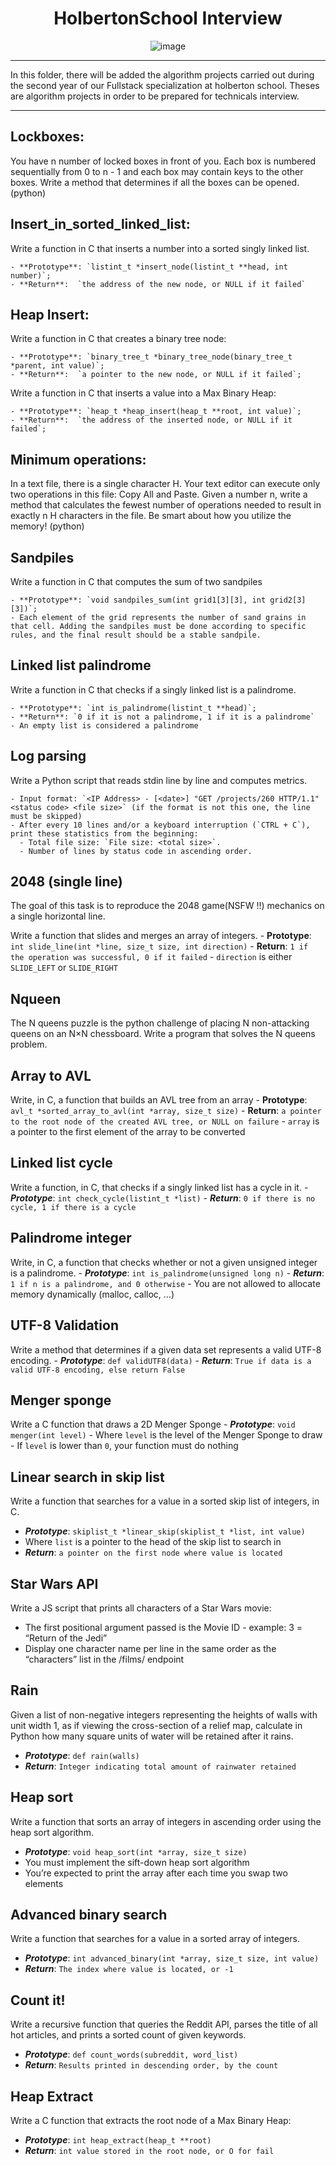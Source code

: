<div align="center">

# HolbertonSchool Interview 

![image](./asset/img/algorythms.jpeg)

</div>

---

In this folder, there will be added the algorithm projects carried out during the second year of our Fullstack specialization at holberton school. Theses are algorithm projects in order to be prepared for technicals interview.

---

## Lockboxes:
You have n number of locked boxes in front of you. Each box is numbered sequentially from 0 to n - 1 and each box may contain keys to the other boxes.
Write a method that determines if all the boxes can be opened. (python)

## Insert_in_sorted_linked_list:
Write a function in C that inserts a number into a sorted singly linked list.

    - **Prototype**: `listint_t *insert_node(listint_t **head, int number)`;  
    - **Return**:  `the address of the new node, or NULL if it failed`
  
## Heap Insert:
Write a function in C that creates a binary tree node:

    - **Prototype**: `binary_tree_t *binary_tree_node(binary_tree_t *parent, int value)`;  
    - **Return**:  `a pointer to the new node, or NULL if it failed`;

Write a function in C that inserts a value into a Max Binary Heap:

    - **Prototype**: `heap_t *heap_insert(heap_t **root, int value)`;  
    - **Return**:  `the address of the inserted node, or NULL if it failed`;

## Minimum operations:
In a text file, there is a single character H. Your text editor can execute only two operations in this file: Copy All and Paste. Given a number n, write a method that calculates the fewest number of operations needed to result in exactly n H characters in the file. Be smart about how you utilize the memory! (python)

## Sandpiles
Write a function in C that computes the sum of two sandpiles

    - **Prototype**: `void sandpiles_sum(int grid1[3][3], int grid2[3][3])`;
    - Each element of the grid represents the number of sand grains in that cell. Adding the sandpiles must be done according to specific rules, and the final result should be a stable sandpile.

## Linked list palindrome
Write a function in C that checks if a singly linked list is a palindrome.

    - **Prototype**: `int is_palindrome(listint_t **head)`;
    - **Return**: `0 if it is not a palindrome, 1 if it is a palindrome`
    - An empty list is considered a palindrome

## Log parsing
Write a Python script that reads stdin line by line and computes metrics.

    - Input format: `<IP Address> - [<date>] "GET /projects/260 HTTP/1.1" <status code> <file size>` (if the format is not this one, the line must be skipped)
    - After every 10 lines and/or a keyboard interruption (`CTRL + C`), print these statistics from the beginning: 
      - Total file size: `File size: <total size>`.
      - Number of lines by status code in ascending order.

## 2048 (single line)
The goal of this task is to reproduce the 2048 game(NSFW !!) mechanics on a single horizontal line.

Write a function that slides and merges an array of integers.
    - **Prototype**: `int slide_line(int *line, size_t size, int direction)`
    - **Return**: `1 if the operation was successful, 0 if it failed`
    - `direction` is either `SLIDE_LEFT` or `SLIDE_RIGHT`

## Nqueen
The N queens puzzle is the python challenge of placing N non-attacking queens on an N×N chessboard. Write a program that solves the N queens problem.

## Array to AVL
Write, in C, a function that builds an AVL tree from an array
    - **Prototype**: `avl_t *sorted_array_to_avl(int *array, size_t size)`
    - **Return**: `a pointer to the root node of the created AVL tree, or NULL on failure`
    - `array` is a pointer to the first element of the array to be converted

## Linked list cycle
Write a function, in C, that checks if a singly linked list has a cycle in it.
    - ***Prototype***: `int check_cycle(listint_t *list)`
    - ***Return***: `0 if there is no cycle, 1 if there is a cycle`
  
## Palindrome integer
Write, in C, a function that checks whether or not a given unsigned integer is a palindrome.
    - ***Prototype***: `int is_palindrome(unsigned long n)`
    - ***Return***: `1 if n is a palindrome, and 0 otherwise`
    - You are not allowed to allocate memory dynamically (malloc, calloc, …)

## UTF-8 Validation
Write a method that determines if a given data set represents a valid UTF-8 encoding.
    - ***Prototype***: `def validUTF8(data)`
    - ***Return***: `True if data is a valid UTF-8 encoding, else return False`
  
## Menger sponge
Write a C function that draws a 2D Menger Sponge
    - ***Prototype***: `void menger(int level)`
    - Where `level` is the level of the Menger Sponge to draw
    - If `level` is lower than `0`, your function must do nothing
  
## Linear search in skip list
Write a function that searches for a value in a sorted skip list of integers, in C.
- ***Prototype***: `skiplist_t *linear_skip(skiplist_t *list, int value)`
- Where `list` is a pointer to the head of the skip list to search in
- ***Return***: `a pointer on the first node where value is located`

## Star Wars API
Write a JS script that prints all characters of a Star Wars movie:
- The first positional argument passed is the Movie ID - example: 3 = “Return of the Jedi”
- Display one character name per line in the same order as the “characters” list in the /films/ endpoint

## Rain
Given a list of non-negative integers representing the heights of walls with unit width 1, as if viewing the cross-section of a relief map, calculate in Python how many square units of water will be retained after it rains.
- ***Prototype***: `def rain(walls)`
- ***Return***: `Integer indicating total amount of rainwater retained`

## Heap sort
Write a function that sorts an array of integers in ascending order using the heap sort algorithm.
- ***Prototype***: `void heap_sort(int *array, size_t size)`
- You must implement the sift-down heap sort algorithm
- You’re expected to print the array after each time you swap two elements

## Advanced binary search
Write a function that searches for a value in a sorted array of integers.
- ***Prototype***: `int advanced_binary(int *array, size_t size, int value)`
- ***Return***: `The index where value is located, or -1`

## Count it!
Write a recursive function that queries the Reddit API, parses the title of all hot articles, and prints a sorted count of given keywords.
- ***Prototype***: `def count_words(subreddit, word_list)`
- ***Return***: `Results printed in descending order, by the count`

## Heap Extract
Write a C function that extracts the root node of a Max Binary Heap:
- ***Prototype***: `int heap_extract(heap_t **root)`
- ***Return***: `int value stored in the root node, or O for fail`

